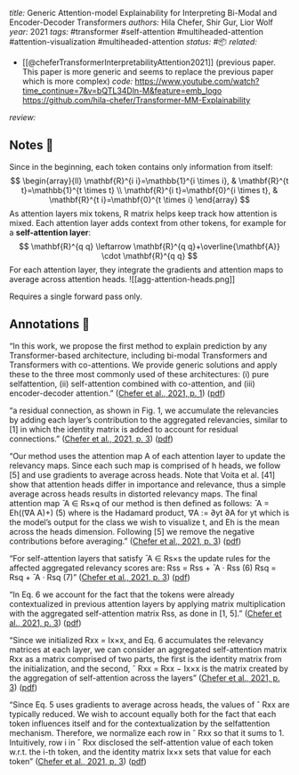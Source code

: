 *title:* Generic Attention-model Explainability for Interpreting Bi-Modal and Encoder-Decoder Transformers
*authors:* Hila Chefer, Shir Gur, Lior Wolf
*year:* 2021
*tags:* #transformer #self-attention #multiheaded-attention #attention-visualization #multiheaded-attention 
*status:* #📦 
*related:*
- [[@cheferTransformerInterpretabilityAttention2021]] (previous paper. This paper is more generic and seems to replace the previous paper which is more complex)
*code:*
https://www.youtube.com/watch?time_continue=7&v=bQTL34Dln-M&feature=emb_logo
https://github.com/hila-chefer/Transformer-MM-Explainability

*review:*

## Notes 📍
Since in the beginning, each token contains only information from itself:
$$
\begin{array}{ll}
\mathbf{R}^{i i}=\mathbb{1}^{i \times i}, & \mathbf{R}^{t t}=\mathbb{1}^{t \times t} \\
\mathbf{R}^{i t}=\mathbf{0}^{i \times t}, & \mathbf{R}^{t i}=\mathbf{0}^{t \times i}
\end{array}
$$
As attention layers mix tokens, R matrix helps keep track how attention is mixed. Each attention layer adds context from other tokens, for example for a **self-attention layer**:
$$
\mathbf{R}^{q q} \leftarrow \mathbf{R}^{q q}+\overline{\mathbf{A}} \cdot \mathbf{R}^{q q}
$$
For each attention layer, they integrate the gradients and attention maps to average across attention heads.
![[agg-attention-heads.png]]

Requires a single forward pass only. 
## Annotations 📖
“In this work, we propose the first method to explain prediction by any Transformer-based architecture, including bi-modal Transformers and Transformers with co-attentions. We provide generic solutions and apply these to the three most commonly used of these architectures: (i) pure selfattention, (ii) self-attention combined with co-attention, and (iii) encoder-decoder attention.” ([Chefer et al., 2021, p. 1](zotero://select/library/items/76APCGJW)) ([pdf](zotero://open-pdf/library/items/3SMPJ6RN?page=1&annotation=VFSGSXNM))

“a residual connection, as shown in Fig. 1, we accumulate the relevancies by adding each layer’s contribution to the aggregated relevancies, similar to [1] in which the identity matrix is added to account for residual connections.” ([Chefer et al., 2021, p. 3](zotero://select/library/items/76APCGJW)) ([pdf](zotero://open-pdf/library/items/3SMPJ6RN?page=3&annotation=GH9YZQXU))

“Our method uses the attention map A of each attention layer to update the relevancy maps. Since each such map is comprised of h heads, we follow [5] and use gradients to average across heads. Note that Voita et al. [41] show that attention heads differ in importance and relevance, thus a simple average across heads results in distorted relevancy maps. The final attention map ̄ A ∈ Rs×q of our method is then defined as follows: ̄ A = Eh((∇A A)+) (5) where is the Hadamard product, ∇A := ∂yt ∂A for yt which is the model’s output for the class we wish to visualize t, and Eh is the mean across the heads dimension. Following [5] we remove the negative contributions before averaging.” ([Chefer et al., 2021, p. 3](zotero://select/library/items/76APCGJW)) ([pdf](zotero://open-pdf/library/items/3SMPJ6RN?page=3&annotation=VZZ6LEUF))

“For self-attention layers that satisfy ̄ A ∈ Rs×s the update rules for the affected aggregated relevancy scores are: Rss = Rss + ̄ A · Rss (6) Rsq = Rsq + ̄ A · Rsq (7)” ([Chefer et al., 2021, p. 3](zotero://select/library/items/76APCGJW)) ([pdf](zotero://open-pdf/library/items/3SMPJ6RN?page=3&annotation=TQE6XEC8))

“In Eq. 6 we account for the fact that the tokens were already contextualized in previous attention layers by applying matrix multiplication with the aggregated self-attention matrix Rss, as done in [1, 5].” ([Chefer et al., 2021, p. 3](zotero://select/library/items/76APCGJW)) ([pdf](zotero://open-pdf/library/items/3SMPJ6RN?page=3&annotation=TH74KCXU))

“Since we initialized Rxx = Ix×x, and Eq. 6 accumulates the relevancy matrices at each layer, we can consider an aggregated self-attention matrix Rxx as a matrix comprised of two parts, the first is the identity matrix from the initialization, and the second, ˆ Rxx = Rxx − Ix×x is the matrix created by the aggregation of self-attention across the layers” ([Chefer et al., 2021, p. 3](zotero://select/library/items/76APCGJW)) ([pdf](zotero://open-pdf/library/items/3SMPJ6RN?page=3&annotation=RNJEQV7K))

“Since Eq. 5 uses gradients to average across heads, the values of ˆ Rxx are typically reduced. We wish to account equally both for the fact that each token influences itself and for the contextualization by the selfattention mechanism. Therefore, we normalize each row in ˆ Rxx so that it sums to 1. Intuitively, row i in ˆ Rxx disclosed the self-attention value of each token w.r.t. the i-th token, and the identity matrix Ix×x sets that value for each token” ([Chefer et al., 2021, p. 3](zotero://select/library/items/76APCGJW)) ([pdf](zotero://open-pdf/library/items/3SMPJ6RN?page=3&annotation=56VWVPGT))
